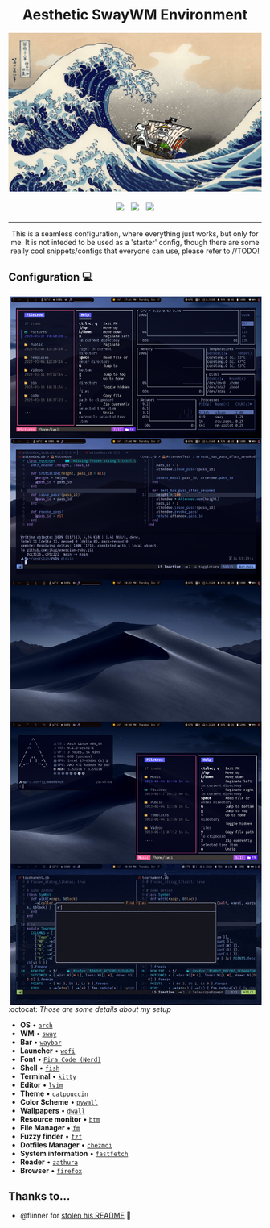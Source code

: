 <h1 align="center">
Aesthetic SwayWM Environment
</h1>

![2023-01-17](assest/one_peice.jpg)

<p align="center">
<a href="#Configuration-computer"><img width="180" style="padding: 5px 5px;" src="https://user-images.githubusercontent.com/85732279/124286209-3646d880-db3e-11eb-9340-f5a1d2e6308d.png"></a>
<a href="#Installation-memo"><img width="180" style="padding: 5px 5px;" src="https://user-images.githubusercontent.com/85732279/124286296-51b1e380-db3e-11eb-83e3-87bff363e114.png"></a>
<a href="#Keybinds"><img width="180" style="padding: 5px 5px;" src="https://user-images.githubusercontent.com/85732279/124286410-71e1a280-db3e-11eb-9a5f-d53644a16e36.png"></a>
</p>
<hr>


<p align="center">
This is a seamless configuration, where everything just works, but only for me. It is not inteded to be used as a 'starter' config, though there are some really cool snippets/configs that everyone can use, please refer to //TODO!
</p>


## Configuration :computer:<img alt="" align="right" src="https://img.shields.io/github/repo-size/i4pg/dotsfiles?color=g&logo=github&style=flat-square"/>

  <img href="Nice ha?" src="assest/image.png" alt="minimal" align="right" width="500px"/>
  <img href="better now?" src="assest/image_2.png" alt="minimal" align="right" width="500px"/>
  <img href="what about this?" src="./assest/showcase.gif" alt="minimal" align="right" width="500px"/>

:octocat: _Those are some details about my setup_

+ **OS**							• [`arch`](https://archlinux.org/)
+ **WM**							• [`sway`](https://swaywm.org/)
+ **Bar**							• [`waybar`](https://github.com/Alexays/Waybar)
+ **Launcher**						• [`wofi`](https://man.archlinux.org/man/wofi.1.en)
+ **Font**							• [`Fira Code (Nerd)`](https://github.com/ryanoasis/nerd-fonts)
+ **Shell**							• [`fish`](https://fishshell.com/) 
+ **Terminal**						• [`kitty`](https://sw.kovidgoyal.net/kitty/) 
+ **Editor**						• [`lvim`](https://www.lunarvim.org/)
+ **Theme**							• [`catppuccin`](https://catppuccin.com/)
+ **Color Scheme**					• [`pywall`](https://github.com/dylanaraps/pywal) 
+ **Wallpapers**						• [`dwall`](https://github.com/adi1090x/dynamic-wallpaper) 
+ **Resource monitor**				• [`btm`](https://github.com/ClementTsang/bottom)
+ **File Manager**							• [`fm`](https://github.com/knipferrc/fm)
+ **Fuzzy finder**					• [`fzf`](https://github.com/junegunn/fzf) 
+ **Dotfiles Manager**						• [`chezmoi`](https://www.chezmoi.io/)
+ **System information**			• [`fastfetch`](https://github.com/LinusDierheimer/fastfetch)
+ **Reader**							• [`zathura`](https://pwmt.org/projects/zathura/) 
+ **Browser**						• [`firefox`](https://www.mozilla.org/en-US/firefox/new/)

## Thanks to…

* @flinner for [stolen his README](https://github.com/flinner/dots) 💜
